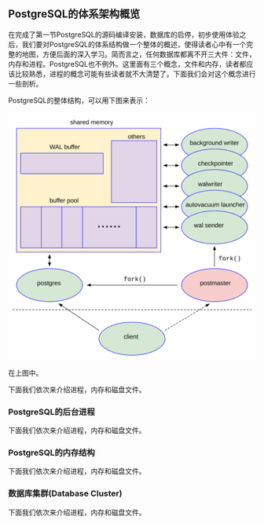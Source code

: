 ## PostgreSQL的体系架构概览

在完成了第一节PostgreSQL的源码编译安装，数据库的启停，初步使用体验之后，我们要对PostgreSQL的体系结构做一个整体的概述，使得读者心中有一个完整的地图，方便后面的深入学习。简而言之，任何数据库都离不开三大件：文件，内存和进程。PostgreSQL也不例外。这里面有三个概念，文件和内存，读者都应该比较熟悉，进程的概念可能有些读者就不大清楚了。下面我们会对这个概念进行一些剖析。

PostgreSQL的整体结构，可以用下图来表示：

![](d0015.svg)

在上图中。

下面我们依次来介绍进程，内存和磁盘文件。

### PostgreSQL的后台进程

下面我们依次来介绍进程，内存和磁盘文件。

### PostgreSQL的内存结构

下面我们依次来介绍进程，内存和磁盘文件。

### 数据库集群(Database Cluster)

下面我们依次来介绍进程，内存和磁盘文件。


